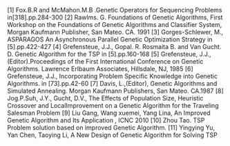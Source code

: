 [1] Fox.B.R and McMahon.M.B .Genetic Operators for Sequencing Problems in[318].pp.284-300
[2] Rawlms. G. Foundations of Genetic Algorithms, First Workshop on the Foundations of Genetic Algorithms and Classifier System, Morgan Kaufmann Publisher, San Mateo. CA. 1991
[3] Gorges-Schlewer, M., ASPARAGOS An Asynchronous Parallel Genetic Optimization Strategy in [5].pp.422-427
[4] Grefensteue, J.J., Gopal. R. Rosmaita B. and Van Gucht. D. Genetic Algorithm for the TSP in [5].pp.160-168
[5] Grefensteue, J.J., (Editor).Proceedings of the First International Conference on Genetic Algorithms. Lawrence Erlbaum Associates, Hillsdale, NJ, 1985
[6] Grefensteue, J.J., Incorporating Problem Specific Knowledge into Genetic Algorithms. in [73].pp.42-60
[7] Davis, L.,(Editor), Genetic Algorithms and Simulated Annealing. Morgan Kaufmann Publishers, San Mateo. CA.1987
[8] Jog.P.Suh, J.Y., Gucht, D.V., The Effects of Population Size, Heuristic Crossover and LocalImprovement on a Genetic Algorithm for the Traveling Salesman Problem
[9] Liu Gang, Wang xuemei, Yang Lina, An Improved Genetic Algorithm and Its Application , ICNC 2010
[10] Zhou Tao. TSP Problem solution based on improved Genetic Algorithm.
[11] Yingying Yu, Yan Chen, Taoying Li, A New Design of Genetic Algorithm for Solving TSP




